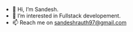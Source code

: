 - 👋 Hi, I’m Sandesh.
- 👀 I’m interested in Fullstack developement.  
- 📫 Reach me on sandeshrauth97@gmail.com

<!---
sandesh56/sandesh56 is a ✨ special ✨ repository because its `README.md` (this file) appears on your GitHub profile.
You can click the Preview link to take a look at your changes.
--->
